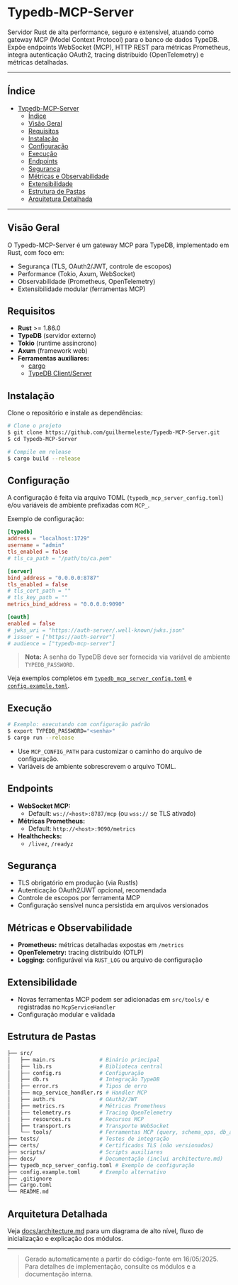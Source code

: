 # Typedb-MCP-Server

Servidor Rust de alta performance, seguro e extensível, atuando como gateway MCP (Model Context Protocol) para o banco de dados TypeDB. Expõe endpoints WebSocket (MCP), HTTP REST para métricas Prometheus, integra autenticação OAuth2, tracing distribuído (OpenTelemetry) e métricas detalhadas.

---

## Índice

- [Typedb-MCP-Server](#typedb-mcp-server)
	- [Índice](#índice)
	- [Visão Geral](#visão-geral)
	- [Requisitos](#requisitos)
	- [Instalação](#instalação)
	- [Configuração](#configuração)
	- [Execução](#execução)
	- [Endpoints](#endpoints)
	- [Segurança](#segurança)
	- [Métricas e Observabilidade](#métricas-e-observabilidade)
	- [Extensibilidade](#extensibilidade)
	- [Estrutura de Pastas](#estrutura-de-pastas)
	- [Arquitetura Detalhada](#arquitetura-detalhada)

---

## Visão Geral

O Typedb-MCP-Server é um gateway MCP para TypeDB, implementado em Rust, com foco em:

- Segurança (TLS, OAuth2/JWT, controle de escopos)
- Performance (Tokio, Axum, WebSocket)
- Observabilidade (Prometheus, OpenTelemetry)
- Extensibilidade modular (ferramentas MCP)

## Requisitos

- **Rust** >= 1.86.0
- **TypeDB** (servidor externo)
- **Tokio** (runtime assíncrono)
- **Axum** (framework web)
- **Ferramentas auxiliares:**
  - [cargo](https://doc.rust-lang.org/cargo/)
  - [TypeDB Client/Server](https://typedb.com/)

## Instalação

Clone o repositório e instale as dependências:

```sh
# Clone o projeto
$ git clone https://github.com/guilhermeleste/Typedb-MCP-Server.git
$ cd Typedb-MCP-Server

# Compile em release
$ cargo build --release
```

## Configuração

A configuração é feita via arquivo TOML (`typedb_mcp_server_config.toml`) e/ou variáveis de ambiente prefixadas com `MCP_`.

Exemplo de configuração:

```toml
[typedb]
address = "localhost:1729"
username = "admin"
tls_enabled = false
# tls_ca_path = "/path/to/ca.pem"

[server]
bind_address = "0.0.0.0:8787"
tls_enabled = false
# tls_cert_path = ""
# tls_key_path = ""
metrics_bind_address = "0.0.0.0:9090"

[oauth]
enabled = false
# jwks_uri = "https://auth-server/.well-known/jwks.json"
# issuer = ["https://auth-server"]
# audience = ["typedb-mcp-server"]
```

> **Nota:** A senha do TypeDB deve ser fornecida via variável de ambiente `TYPEDB_PASSWORD`.

Veja exemplos completos em [`typedb_mcp_server_config.toml`](typedb_mcp_server_config.toml) e [`config.example.toml`](config.example.toml).

## Execução

```sh
# Exemplo: executando com configuração padrão
$ export TYPEDB_PASSWORD="<senha>"
$ cargo run --release
```

- Use `MCP_CONFIG_PATH` para customizar o caminho do arquivo de configuração.
- Variáveis de ambiente sobrescrevem o arquivo TOML.

## Endpoints

- **WebSocket MCP:**
  - Default: `ws://<host>:8787/mcp` (ou `wss://` se TLS ativado)
- **Métricas Prometheus:**
  - Default: `http://<host>:9090/metrics`
- **Healthchecks:**
  - `/livez`, `/readyz`

## Segurança

- TLS obrigatório em produção (via Rustls)
- Autenticação OAuth2/JWT opcional, recomendada
- Controle de escopos por ferramenta MCP
- Configuração sensível nunca persistida em arquivos versionados

## Métricas e Observabilidade

- **Prometheus:** métricas detalhadas expostas em `/metrics`
- **OpenTelemetry:** tracing distribuído (OTLP)
- **Logging:** configurável via `RUST_LOG` ou arquivo de configuração

## Extensibilidade

- Novas ferramentas MCP podem ser adicionadas em `src/tools/` e registradas no `McpServiceHandler`
- Configuração modular e validada

## Estrutura de Pastas

```sh
├── src/
│   ├── main.rs              # Binário principal
│   ├── lib.rs               # Biblioteca central
│   ├── config.rs            # Configuração
│   ├── db.rs                # Integração TypeDB
│   ├── error.rs             # Tipos de erro
│   ├── mcp_service_handler.rs # Handler MCP
│   ├── auth.rs              # OAuth2/JWT
│   ├── metrics.rs           # Métricas Prometheus
│   ├── telemetry.rs         # Tracing OpenTelemetry
│   ├── resources.rs         # Recursos MCP
│   ├── transport.rs         # Transporte WebSocket
│   └── tools/               # Ferramentas MCP (query, schema_ops, db_admin, ...)
├── tests/                   # Testes de integração
├── certs/                   # Certificados TLS (não versionados)
├── scripts/                 # Scripts auxiliares
├── docs/                    # Documentação (inclui architecture.md)
├── typedb_mcp_server_config.toml # Exemplo de configuração
├── config.example.toml      # Exemplo alternativo
├── .gitignore
├── Cargo.toml
└── README.md
```

## Arquitetura Detalhada

Veja [docs/architecture.md](docs/architecture.md) para um diagrama de alto nível, fluxo de inicialização e explicação dos módulos.

---

> Gerado automaticamente a partir do código-fonte em 16/05/2025. Para detalhes de implementação, consulte os módulos e a documentação interna.
